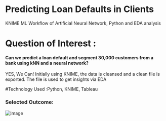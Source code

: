 # Predicting Loan Defaults in Clients

KNIME ML Workflow of Artificial Neural Network, Python and EDA analysis  


# Question of Interest  :

#### Can we predict a loan default and segment 30,000 customers from a bank using kNN and a neural network?

YES, We Can! Initially using KNIME, the data is cleansed and a clean file is exported. The file is used to get insights via EDA 

#Technology Used :Python, KNIME, Tableau

### Selected Outcome:

![image](https://user-images.githubusercontent.com/116682872/230787334-b51c9ad8-26e1-4a2e-89c5-fcb3832db55e.png)


